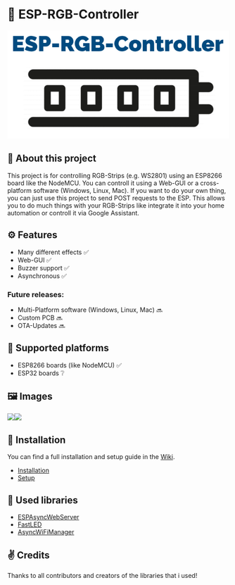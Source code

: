# 🌈 ESP-RGB-Controller
<p align="center"><img src="https://raw.githubusercontent.com/WoodyLetsCode/ESP-RGB-Controller/master/ESP-RGB-Controller.png"></p>

## 👋 About this project
This project is for controlling RGB-Strips (e.g. WS2801) using an ESP8266 board like the NodeMCU. You can controll it using a Web-GUI or a cross-platform software (Windows, Linux, Mac). If you want to do your own thing, you can just use this project to send POST requests to the ESP. This allows you to do much things with your RGB-Strips like integrate it into your home automation or controll it via Google Assistant.

## ⚙️ Features
- Many different effects ✅
- Web-GUI ✅
- Buzzer support ✅
- Asynchronous ✅
### Future releases:
- Multi-Platform software (Windows, Linux, Mac) 🔜
- Custom PCB 🔜
- OTA-Updates 🔜

## 💾 Supported platforms
- ESP8266 boards (like NodeMCU) ✅
- ESP32 boards ❔

## 🖼️ Images
<img src="https://github.com/WoodyLetsCode/ESP-RGB-Controller/raw/master/iphone-xs-with-macbook-air-in-the-background.jpg" width="50%"><img src="https://github.com/WoodyLetsCode/ESP-RGB-Controller/raw/master/ipad-pro-on-white-table.jpg" width="50%">

## 📲 Installation
You can find a full installation and setup guide in the <a href="https://github.com/WoodyLetsCode/ESP-RGB-Controller/wiki">Wiki</a>.
 - <a href="https://github.com/WoodyLetsCode/ESP-RGB-Controller/wiki/Installation">Installation</a>
 - <a href="https://github.com/WoodyLetsCode/ESP-RGB-Controller/wiki/Setup">Setup</a>

## 📒 Used libraries
- <a href="https://github.com/me-no-dev/ESPAsyncWebServer">ESPAsyncWebServer</a>
- <a href="https://github.com/FastLED/FastLED">FastLED</a>
- <a href="https://github.com/alanswx/ESPAsyncWiFiManager">AsyncWiFiManager</a>

## ✌️ Credits
Thanks to all contributors and creators of the libraries that i used!
